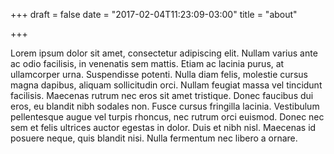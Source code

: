 +++
draft = false
date = "2017-02-04T11:23:09-03:00"
title = "about"

+++

Lorem ipsum dolor sit amet, consectetur adipiscing elit. Nullam varius ante ac odio facilisis, in venenatis sem mattis. Etiam ac lacinia purus, at ullamcorper urna. Suspendisse potenti. Nulla diam felis, molestie cursus magna dapibus, aliquam sollicitudin orci. Nullam feugiat massa vel tincidunt facilisis. Maecenas rutrum nec eros sit amet tristique. Donec faucibus dui eros, eu blandit nibh sodales non. Fusce cursus fringilla lacinia. Vestibulum pellentesque augue vel turpis rhoncus, nec rutrum orci euismod. Donec nec sem et felis ultrices auctor egestas in dolor. Duis et nibh nisl. Maecenas id posuere neque, quis blandit nisi. Nulla fermentum nec libero a ornare.

